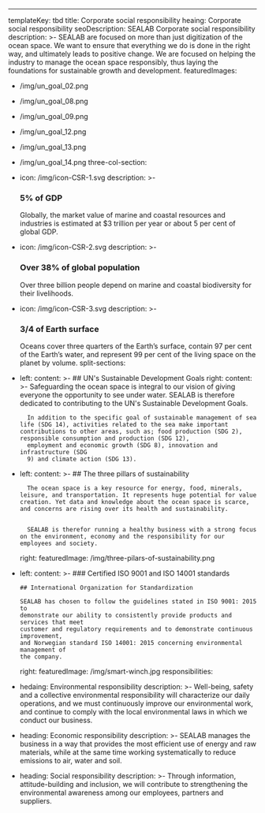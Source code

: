 ---
templateKey: tbd
title: Corporate social responsibility
heaing: Corporate social responsibility
seoDescription: SEALAB Corporate social responsibility
description: >-
  SEALAB are focused on more than just digitization of the ocean space. We want to
  ensure that everything we do is done in the right way, and ultimately leads to
  positive change. We are focused on helping the industry to manage the ocean
  space responsibly, thus laying the foundations for sustainable growth and
  development.
featuredImages:
  - /img/un_goal_02.png
  - /img/un_goal_08.png
  - /img/un_goal_09.png
  - /img/un_goal_12.png
  - /img/un_goal_13.png
  - /img/un_goal_14.png
three-col-section:
  - icon: /img/icon-CSR-1.svg
    description: >-
      ### 5% of GDP

      Globally, the market value of marine and coastal resources and industries is estimated at $3 trillion per year or about 5 per cent of global GDP.
  - icon: /img/icon-CSR-2.svg
    description: >-
      ### Over 38% of global population

      Over three billion people depend on marine and coastal biodiversity for their livelihoods.
  - icon: /img/icon-CSR-3.svg
    description: >-
      ### 3/4 of Earth surface

      Oceans cover three quarters of the Earth’s surface, contain 97 per cent of the Earth’s water, and represent 99 per cent of the living space on the planet by volume.
split-sections:
  - left:
      content: >-
          ##  UN's Sustainable Development Goals
    right:
      content: >-
          Safeguarding the ocean space is integral to our vision of giving everyone
          the opportunity to see under water. SEALAB is therefore dedicated to
          contributing to the UN's Sustainable Development Goals. 
          

          In addition to the specific goal of sustainable management of sea life (SDG 14), activities related to the sea make important contributions to other areas, such as; food production (SDG 2), responsible consumption and production (SDG 12),
          employment and economic growth (SDG 8), innovation and infrastructure (SDG
          9) and climate action (SDG 13).
  - left:
      content: >-
          ## The three pillars of sustainability

          The ocean space is a key resource for energy, food, minerals, leisure, and transportation. It represents huge potential for value creation. Yet data and knowledge about the ocean space is scarce, and concerns are rising over its health and sustainability. 
          
          
          SEALAB is therefor running a healthy business with a strong focus on the environment, economy and the responsibility for our employees and society.
    right:
      featuredImage: /img/three-pilars-of-sustainability.png
  - left:
      content: >-
        ### Certified ISO 9001 and ISO 14001 standards

        ## International Organization for Standardization

        SEALAB has chosen to follow the guidelines stated in ISO 9001: 2015 to
        demonstrate our ability to consistently provide products and services that meet
        customer and regulatory requirements and to demonstrate continuous improvement,
        and Norwegian standard ISO 14001: 2015 concerning environmental management of
        the company.
    right:
      featuredImage: /img/smart-winch.jpg
responsibilities:
  - hedaing: Environmental responsibility
    description: >-
        Well-being, safety and a collective environmental responsibility will characterize our daily operations, and we must continuously improve our environmental work, and continue to comply with the local environmental laws in which we conduct our business.
  - heading: Economic responsibility
    description: >-
        SEALAB manages the business in a way that provides the most efficient use of energy and raw materials, while at the same time working systematically to reduce emissions to air, water and soil.
  - heading: Social responsibility
    description: >-
        Through information, attitude-building and inclusion, we will contribute to strengthening the environmental awareness among our employees, partners and suppliers.